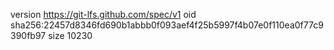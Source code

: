 version https://git-lfs.github.com/spec/v1
oid sha256:22457d8346fd690b1abbb0f093aef4f25b5997f4b07e0f110ea0f77c9390fb97
size 10230
